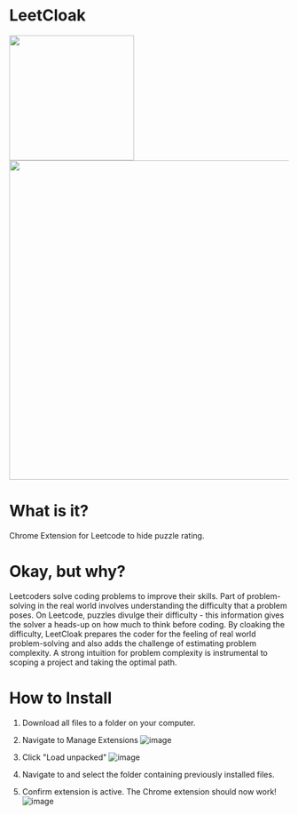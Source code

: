 # LeetCloak
<img width=225 src=https://github.com/projection-error/leetcloak/assets/84434778/b8ee8312-afe2-4bc0-887e-2572a4270927><img width=575 src=https://github.com/projection-error/leetcloak/assets/84434778/51be62fc-7db3-4210-8802-d44a4c77138b>

# What is it?
Chrome Extension for Leetcode to hide puzzle rating.

# Okay, but why?
Leetcoders solve coding problems to improve their skills. Part of problem-solving in the real world involves understanding the difficulty that a problem poses. On Leetcode, puzzles divulge their difficulty - this information gives the solver a heads-up on how much to think before coding. By cloaking the difficulty, LeetCloak prepares the coder for the feeling of real world problem-solving and also adds the challenge of estimating problem complexity. A strong intuition for problem complexity is instrumental to scoping a project and taking the optimal path.

# How to Install
1) Download all files to a folder on your computer.
2) Navigate to Manage Extensions
  ![image](https://github.com/projection-error/leetcloak/assets/84434778/f84d16ee-7a13-4ef7-8e7e-59e727f0037e)

3) Click "Load unpacked"
![image](https://github.com/projection-error/leetcloak/assets/84434778/40adb6ea-0426-46b2-8fff-3ae47b5db815)

4) Navigate to and select the folder containing previously installed files.
5) Confirm extension is active. The Chrome extension should now work!
![image](https://github.com/projection-error/leetcloak/assets/84434778/f03be83b-b16c-4a04-b616-a3db5d73a1c5)
